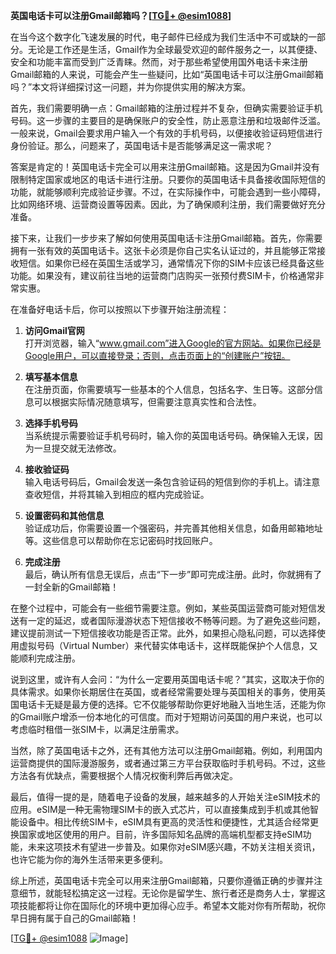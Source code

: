 **英国电话卡可以注册Gmail邮箱吗？[[TG💪+ @esim1088](https://t.me/s/esim1088)]**

在当今这个数字化飞速发展的时代，电子邮件已经成为我们生活中不可或缺的一部分。无论是工作还是生活，Gmail作为全球最受欢迎的邮件服务之一，以其便捷、安全和功能丰富而受到广泛青睐。然而，对于那些希望使用国外电话卡来注册Gmail邮箱的人来说，可能会产生一些疑问，比如“英国电话卡可以注册Gmail邮箱吗？”本文将详细探讨这一问题，并为你提供实用的解决方案。

首先，我们需要明确一点：Gmail邮箱的注册过程并不复杂，但确实需要验证手机号码。这一步骤的主要目的是确保账户的安全性，防止恶意注册和垃圾邮件泛滥。一般来说，Gmail会要求用户输入一个有效的手机号码，以便接收验证码短信进行身份验证。那么，问题来了，英国电话卡是否能够满足这一需求呢？

答案是肯定的！英国电话卡完全可以用来注册Gmail邮箱。这是因为Gmail并没有限制特定国家或地区的电话卡进行注册。只要你的英国电话卡具备接收国际短信的功能，就能够顺利完成验证步骤。不过，在实际操作中，可能会遇到一些小障碍，比如网络环境、运营商设置等因素。因此，为了确保顺利注册，我们需要做好充分准备。

接下来，让我们一步步来了解如何使用英国电话卡注册Gmail邮箱。首先，你需要拥有一张有效的英国电话卡。这张卡必须是你自己实名认证过的，并且能够正常接收短信。如果你已经在英国生活或学习，通常情况下你的SIM卡应该已经具备这些功能。如果没有，建议前往当地的运营商门店购买一张预付费SIM卡，价格通常非常实惠。

在准备好电话卡后，你可以按照以下步骤开始注册流程：

1. **访问Gmail官网**  
   打开浏览器，输入“www.gmail.com”进入Google的官方网站。如果你已经是Google用户，可以直接登录；否则，点击页面上的“创建账户”按钮。

2. **填写基本信息**  
   在注册页面，你需要填写一些基本的个人信息，包括名字、生日等。这部分信息可以根据实际情况随意填写，但需要注意真实性和合法性。

3. **选择手机号码**  
   当系统提示需要验证手机号码时，输入你的英国电话号码。确保输入无误，因为一旦提交就无法修改。

4. **接收验证码**  
   输入电话号码后，Gmail会发送一条包含验证码的短信到你的手机上。请注意查收短信，并将其输入到相应的框内完成验证。

5. **设置密码和其他信息**  
   验证成功后，你需要设置一个强密码，并完善其他相关信息，如备用邮箱地址等。这些信息可以帮助你在忘记密码时找回账户。

6. **完成注册**  
   最后，确认所有信息无误后，点击“下一步”即可完成注册。此时，你就拥有了一封全新的Gmail邮箱！

在整个过程中，可能会有一些细节需要注意。例如，某些英国运营商可能对短信发送有一定的延迟，或者国际漫游状态下短信接收不畅等问题。为了避免这些问题，建议提前测试一下短信接收功能是否正常。此外，如果担心隐私问题，可以选择使用虚拟号码（Virtual Number）来代替实体电话卡，这样既能保护个人信息，又能顺利完成注册。

说到这里，或许有人会问：“为什么一定要用英国电话卡呢？”其实，这取决于你的具体需求。如果你长期居住在英国，或者经常需要处理与英国相关的事务，使用英国电话卡无疑是最方便的选择。它不仅能够帮助你更好地融入当地生活，还能为你的Gmail账户增添一份本地化的可信度。而对于短期访问英国的用户来说，也可以考虑临时租借一张SIM卡，以满足注册需求。

当然，除了英国电话卡之外，还有其他方法可以注册Gmail邮箱。例如，利用国内运营商提供的国际漫游服务，或者通过第三方平台获取临时手机号码。不过，这些方法各有优缺点，需要根据个人情况权衡利弊后再做决定。

最后，值得一提的是，随着电子设备的发展，越来越多的人开始关注eSIM技术的应用。eSIM是一种无需物理SIM卡的嵌入式芯片，可以直接集成到手机或其他智能设备中。相比传统SIM卡，eSIM具有更高的灵活性和便捷性，尤其适合经常更换国家或地区使用的用户。目前，许多国际知名品牌的高端机型都支持eSIM功能，未来这项技术有望进一步普及。如果你对eSIM感兴趣，不妨关注相关资讯，也许它能为你的海外生活带来更多便利。

综上所述，英国电话卡完全可以用来注册Gmail邮箱，只要你遵循正确的步骤并注意细节，就能轻松搞定这一过程。无论你是留学生、旅行者还是商务人士，掌握这项技能都将让你在国际化的环境中更加得心应手。希望本文能对你有所帮助，祝你早日拥有属于自己的Gmail邮箱！

[[TG💪+ @esim1088](https://t.me/s/esim1088) ![Image](https://i.postimg.cc/4NQfJmqS/Snipaste-2025-05-13-00-14-12.png)]